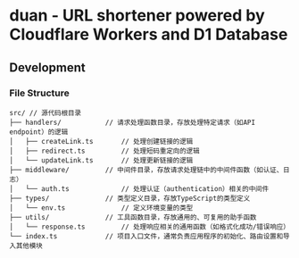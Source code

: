 # duan - URL shortener powered by Cloudflare Workers and D1 Database

## Development

### File Structure
```text
src/ // 源代码根目录
├── handlers/           // 请求处理函数目录，存放处理特定请求（如API endpoint）的逻辑
│   ├── createLink.ts       // 处理创建链接的逻辑
│   ├── redirect.ts         // 处理短码重定向的逻辑
│   └── updateLink.ts       // 处理更新链接的逻辑
├── middleware/         // 中间件目录，存放请求处理链中的中间件函数（如认证、日志）
│   └── auth.ts             // 处理认证（authentication）相关的中间件
├── types/              // 类型定义目录，存放TypeScript的类型定义
│   └── env.ts              // 定义环境变量的类型
├── utils/              // 工具函数目录，存放通用的、可复用的助手函数
│   └── response.ts         // 处理响应相关的通用函数（如格式化成功/错误响应）
└── index.ts            // 项目入口文件，通常负责应用程序的初始化、路由设置和导入其他模块

```